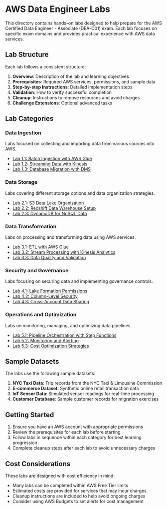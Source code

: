 # AWS Data Engineer Labs

This directory contains hands-on labs designed to help prepare for the AWS Certified Data Engineer - Associate (DEA-C01) exam. Each lab focuses on specific exam domains and provides practical experience with AWS data services.

## Lab Structure

Each lab follows a consistent structure:

1. **Overview**: Description of the lab and learning objectives
2. **Prerequisites**: Required AWS services, permissions, and sample data
3. **Step-by-step Instructions**: Detailed implementation steps
4. **Validation**: How to verify successful completion
5. **Cleanup**: Instructions to remove resources and avoid charges
6. **Challenge Extensions**: Optional advanced tasks

## Lab Categories

### Data Ingestion
Labs focused on collecting and importing data from various sources into AWS.
- [Lab 1.1: Batch Ingestion with AWS Glue](./data-ingestion/lab-1.1-batch-ingestion-glue.md)
- [Lab 1.2: Streaming Data with Kinesis](./data-ingestion/lab-1.2-streaming-kinesis.md)
- [Lab 1.3: Database Migration with DMS](./data-ingestion/lab-1.3-database-migration-dms.md)

### Data Storage
Labs covering different storage options and data organization strategies.
- [Lab 2.1: S3 Data Lake Organization](./data-storage/lab-2.1-s3-data-lake.md)
- [Lab 2.2: Redshift Data Warehouse Setup](./data-storage/lab-2.2-redshift-warehouse.md)
- [Lab 2.3: DynamoDB for NoSQL Data](./data-storage/lab-2.3-dynamodb-nosql.md)

### Data Transformation
Labs on processing and transforming data using AWS services.
- [Lab 3.1: ETL with AWS Glue](./data-transformation/lab-3.1-etl-glue.md)
- [Lab 3.2: Stream Processing with Kinesis Analytics](./data-transformation/lab-3.2-stream-processing.md)
- [Lab 3.3: Data Quality and Validation](./data-transformation/lab-3.3-data-quality.md)

### Security and Governance
Labs focusing on securing data and implementing governance controls.
- [Lab 4.1: Lake Formation Permissions](./security-governance/lab-4.1-lake-formation.md)
- [Lab 4.2: Column-Level Security](./security-governance/lab-4.2-column-security.md)
- [Lab 4.3: Cross-Account Data Sharing](./security-governance/lab-4.3-cross-account.md)

### Operations and Optimization
Labs on monitoring, managing, and optimizing data pipelines.
- [Lab 5.1: Pipeline Orchestration with Step Functions](./operations-optimization/lab-5.1-step-functions.md)
- [Lab 5.2: Monitoring and Alerting](./operations-optimization/lab-5.2-monitoring.md)
- [Lab 5.3: Cost Optimization Strategies](./operations-optimization/lab-5.3-cost-optimization.md)

## Sample Datasets

The labs use the following sample datasets:

1. **NYC Taxi Data**: Trip records from the NYC Taxi & Limousine Commission
2. **E-commerce Dataset**: Synthetic online retail transaction data
3. **IoT Sensor Data**: Simulated sensor readings for real-time processing
4. **Customer Database**: Sample customer records for migration exercises

## Getting Started

1. Ensure you have an AWS account with appropriate permissions
2. Review the prerequisites for each lab before starting
3. Follow labs in sequence within each category for best learning progression
4. Complete cleanup steps after each lab to avoid unnecessary charges

## Cost Considerations

These labs are designed with cost efficiency in mind:
- Many labs can be completed within AWS Free Tier limits
- Estimated costs are provided for services that may incur charges
- Cleanup instructions are included to help avoid ongoing charges
- Consider using AWS Budgets to set alerts for cost management
